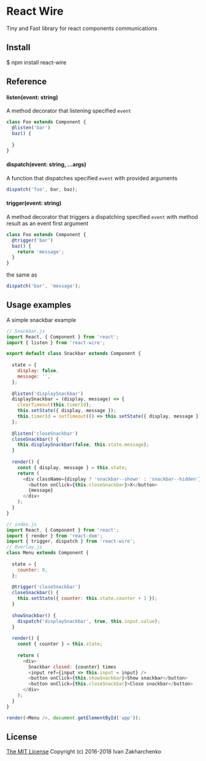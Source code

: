 React Wire
==================
Tiny and Fast library for react components communications

## Install
 $ npm install react-wire
 
## Reference

#### listen(event: string)
A method decorator that listening specified `event`
```javascript
class Foo extends Component {
  @listen('bar')
  baz() {
    
  }  
}
```

#### dispatch(event: string, ...args)
A function that dispatches specified `event` with provided arguments
```javascript
dispatch('foo', bar, baz);
```

#### trigger(event: string)
A method decorator that triggers a dispatching specified `event` with method result as an event first argument
```javascript
class Foo extends Component {
  @trigger('bar')
  baz() {
    return 'message';
  }  
}
```
the same as 
```javascript
dispatch('bar', 'message');
```
## Usage examples

A simple snackbar example

```javascript
// Snackbar.js
import React, { Component } from 'react';
import { listen } from 'react-wire';

export default class Snackbar extends Component {
  
  state = {
    display: false,
    message: '',
  };
  
  @listen('displaySnackbar')
  displaySnackbar = (display, message) => {
    clearTimeout(this.timerId);
    this.setState({ display, message });
    this.timerId = setTimeout(() => this.setState({ display, message }), 3000);
  };
  
  @listen('closeSnackbar')
  closeSnackbar() {
    this.displaySnackbar(false, this.state.message);
  }
    
  render() {
    const { display, message } = this.state;
    return (
      <div className={display ? 'snackbar--shown' : 'snackbar--hidden'}>
        <button onClick={this.closeSnackbar}>X</button>
        {message}
      </div>
    );
  }
}
```

```javascript
// index.js
import React, { Component } from 'react';
import { render } from 'react-dom';
import { trigger, dispatch } from 'react-wire';
// Overlay.js
class Menu extends Component {
  
  state = {
    counter: 0,
  };
  
  @trigger('closeSnackbar')
  closeSnackbar() {
    this.setState({ counter: this.state.counter + 1 });
  }
  
  showSnackbar() {
    dispatch('displaySnackbar', true, this.input.value);
  }
    
  render() {
    const { counter } = this.state;
    
    return (
      <div>
        Snackbar closed: {counter} times
        <input ref={input => this.input = input} />
        <button onClick={this.showSnackbar}>Show snackbar</button>
        <button onClick={this.closeSnackbar}>Close snackbar</button>
      </div>
    );
  }
}

render(<Menu />, document.getElementById('app'));

```

## License
[The MIT License](http://opensource.org/licenses/MIT)
Copyright (c) 2016-2018 Ivan Zakharchenko
